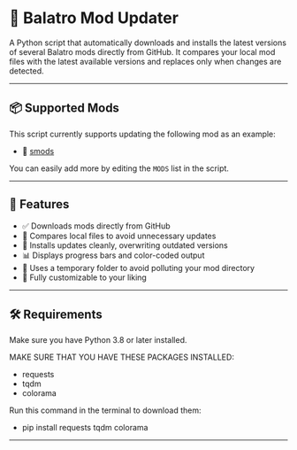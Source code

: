 # 🎴 Balatro Mod Updater

A Python script that automatically downloads and installs the latest versions of several Balatro mods directly from GitHub. It compares your local mod files with the latest available versions and replaces only when changes are detected.

---

## 📦 Supported Mods

This script currently supports updating the following mod as an example:

- 🔹 [smods](https://github.com/Steamodded/smods)

You can easily add more by editing the `MODS` list in the script.

---

## 🚀 Features

- ✅ Downloads mods directly from GitHub
- 🔄 Compares local files to avoid unnecessary updates
- 📂 Installs updates cleanly, overwriting outdated versions
- 📊 Displays progress bars and color-coded output
- 🧪 Uses a temporary folder to avoid polluting your mod directory
- 🎨 Fully customizable to your liking
---

## 🛠 Requirements

Make sure you have Python 3.8 or later installed.

MAKE SURE THAT YOU HAVE THESE PACKAGES INSTALLED:
- requests
- tqdm
- colorama
  
Run this command in the terminal to download them:
- pip install requests tqdm colorama
---

